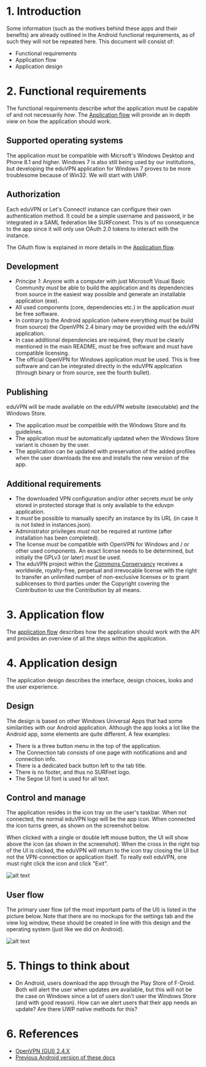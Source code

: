 # 1. Introduction
Some information (such as the motives behind these apps and their benefits) are already outlined in the Android functional requirements, as of such they will not be repeated here. This document will consist of:

* Functional requirements
* Application flow
* Application design

# 2. Functional requirements
The functional requirements describe *what* the application must be capable of and not necessarily *how*. The [Application flow](https://github.com/eduvpn/documentation/blob/master/app/windows/6-APP_FLOW.md) will provide an in depth view on how the application should work.

## Supported operating systems
The application *must* be compatible with Micrsoft's Windows Desktop and Phone 8.1 and higher. Windows 7 is also still being used by our institutions, but developing the eduVPN application for Windows 7 proves to be more troublesome because of Win32. We will start with UWP.

## Authorization
Each eduVPN or Let's Connect! instance can configure their own authentication method. It could be a simple username and password, ir be integrated in a SAML federation like SURFconext. This is of no consequence to the app since it will only use OAuth 2.0 tokens to interact with the instance.

The OAuth flow is explained in more details in the [Application flow](https://github.com/eduvpn/documentation/blob/master/app/windows/6-APP_FLOW.md).

## Development
* *Principe 1*: Anyone with a computer with just Microsoft Visual Basic Community *must* be able to build the application and its dependencies from source in the easiest way possible and generate an installable application (exe).
* All used components (core, dependencies etc.) in the application *must* be free software.
* In contrary to the Android application (where everything *must* be build from source) the OpenVPN 2.4 binary *may* be provided with the eduVPN application.
* In case additional dependencies are required, they *must* be clearly mentioned in the main README, *must* be free software and *must* have compatible licensing.
* The official OpenVPN for Windows application *must* be used. This is free software and can be integrated directly in the eduVPN application (through binary or from source, see the fourth bullet).

## Publishing
eduVPN will be made available on the eduVPN website (executable) and the Windows Store.

* The application *must* be compatible with the Windows Store and its guidelines.
* The application *must* be automatically updated when the Windows Store variant is chosen by the user.
* The application can be updated with preservation of the added profiles when the user downloads the exe and installs the new version of the app. 

## Additional requirements
* The downloaded VPN configuration and/or other secrets *must* be only stored in protected storage that is only available to the eduvpn application.
* It *must* be possible to manually specify an instance by its URL (in case it is not listed in instances.json).
* Administrator privileges *must not* be required at runtime (after installation has been completed).
* The license *must* be compatible with OpenVPN for Windows and / or other used components. An exact license needs to be determined, but initially the GPLv3 (or later) *must* be used.
* The eduVPN project within the [Commons Conservancy](https://commonsconservancy.org/) receives a worldwide, royalty-free, perpetual and irrevocable license with the right to transfer an unlimited number of non-exclusive licenses or to grant sublicenses to third parties under the Copyright covering the Contribution to use the Contribution by all means.

# 3. Application flow
The [application flow](https://github.com/eduvpn/documentation/blob/master/app/windows/6-APP_FLOW.md) describes how the application should work with the API and provides an overview of all the steps within the application.

# 4. Application design
The application design describes the interface, design choices, looks and the user experience.

## Design
The design is based on other Windows Universal Apps that had some similarities with our Android application. Although the app looks a lot like the Android app, some elements are quite different. A few examples:

* There is a three button menu in the top of the application.
* The Connection tab consists of one page with notifications and and connection info.
* There is a dedicated back button left to the tab title.
* There is no footer, and thus no SURFnet logo.
* The Segoe UI font is used for all text.

## Control and manage
The application resides in the icon tray on the user's taskbar. When not connected, the normal eduVPN logo will be the app icon. When connected the icon turns green, as shown on the screenshot below.

When clicked with a single or double left mouse button, the UI will show above the icon (as shown in the screenshot). When the cross in the right top of the UI is clicked, the eduVPN will return to the icon tray closing the UI but not the VPN-connection or application itself. To really exit eduVPN, one must right click the icon and click "Exit".

![alt text](https://raw.githubusercontent.com/eduvpn/documentation/master/app/windows/4-wallpaper-desktop.jpg "Screenshot eduVPN Windows application")

## User flow
The primary user flow (of the most important parts of the UI) is listed in the picture below. Note that there are no mockups for the settings tab and the view log window, these should be created in line with this design and the operating system (just like we did on Android).

![alt text](https://raw.githubusercontent.com/eduvpn/documentation/master/app/windows/5-user-flow.png "User flow")

# 5. Things to think about
* On Android, users download the app through the Play Store of F-Droid. Both will alert the user when updates are available, but this will not be the case on Windows since a lot of users don't user the Windows Store (and with good reason). How can we alert users that their app needs an update? Are there UWP native methods for this?

# 6. References
* [OpenVPN (GUI) 2.4.X](https://openvpn.net/index.php/open-source/downloads.html)
* [Previous Android version of these docs](https://github.com/eduvpn/documentation/tree/master/app/android)
